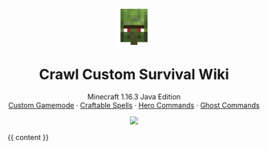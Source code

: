 <p align="center">
  <a href="https://wiki.crawl-survival.com/">
    <img src="https://github.com/danthemanzx/crawl-custom-survival/blob/main/media/server-icon.png?raw=true" alt="Crawl Custom Survival Wiki" width=72 height=72>
  </a>

  <h1 align="center">Crawl Custom Survival Wiki</h1>

  <p align="center">
    Minecraft 1.16.3 Java Edition
    <br>
    <a href="/#custom-gamemode">Custom Gamemode</a>
    ·
    <a href="/#craftable-spells">Craftable Spells</a>
     ·
    <a href="/#hero-commands">Hero Commands</a>
     ·
    <a href="/#ghost-commands">Ghost Commands</a>
  </p>
</p>
<p align="center">
<img src="https://camo.githubusercontent.com/5032f4f77c432e23d79f3f3cc30d35cbaa7438a76efda32f89997e6a975fcc08/687474703a2f2f7374617475732e6d636c6976652e65752f4d696e656372616674253230312e31362e332532304a61766125323045646974696f6e2f706c61792e637261776c2d737572766976616c2e636f6d2f32353536352f62616e6e65722e706e67">

{{ content }}

